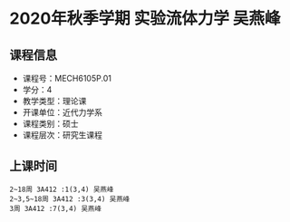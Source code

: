 # 2020年秋季学期 实验流体力学 吴燕峰






## 课程信息

- 课程号：MECH6105P.01
- 学分：4
- 教学类型：理论课
- 开课单位：近代力学系
- 课程类别：硕士
- 课程层次：研究生课程

## 上课时间

```
2~18周 3A412 :1(3,4) 吴燕峰
2~3,5~18周 3A412 :3(3,4) 吴燕峰
3周 3A412 :7(3,4) 吴燕峰
```

